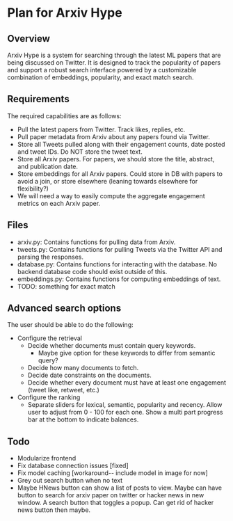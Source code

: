 # Plan for Arxiv Hype

## Overview
Arxiv Hype is a system for searching through the latest ML papers that are being discussed on Twitter. It is designed to track the popularity of papers and support a robust search interface powered by a customizable combination of embeddings, popularity, and exact match search.

## Requirements
The required capabilities are as follows:
* Pull the latest papers from Twitter. Track likes, replies, etc.
* Pull paper metadata from Arxiv about any papers found via Twitter.
* Store all Tweets pulled along with their engagement counts, date posted and tweet IDs. Do NOT store the tweet text.
* Store all Arxiv papers. For papers, we should store the title, abstract, and publication date.
* Store embeddings for all Arxiv papers. Could store in DB with papers to avoid a join, or store elsewhere (leaning towards elsewhere for flexibility?)
* We will need a way to easily compute the aggregate engagement metrics on each Arxiv paper.

## Files
* arxiv.py: Contains functions for pulling data from Arxiv.
* tweets.py: Contains functions for pulling Tweets via the Twitter API and parsing the responses.
* database.py: Contains functions for interacting with the database. No backend database code should exist outside of this.
* embeddings.py: Contains functions for computing embeddings of text.
* TODO: something for exact match

## Advanced search options
The user should be able to do the following:
* Configure the retrieval
    * Decide whether documents must contain query keywords.
        * Maybe give option for these keywords to differ from semantic query?
    * Decide how many documents to fetch.
    * Decide date constraints on the documents.
    * Decide whether every document must have at least one engagement (tweet like, retweet, etc.)
* Configure the ranking
    * Separate sliders for lexical, semantic, popularity and recency. Allow user to adjust from 0 - 100 for each one. Show a multi part progress bar at the bottom to indicate balances.

## Todo
* Modularize frontend
* Fix database connection issues [fixed]
* Fix model caching [workaround-- include model in image for now]
* Grey out search button when no text
* Maybe HNews button can show a list of posts to view. Maybe can have button to search for arxiv paper on twitter or hacker news in new window. A search button that toggles a popup. Can get rid of hacker news button then maybe.